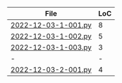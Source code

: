 |File             |LoC|
|-----------------|-|
|[2022-12-03-1-001.py](2022-12-03-1-001.py)|8|
|[2022-12-03-1-002.py](2022-12-03-1-002.py)|5|
|[2022-12-03-1-003.py](2022-12-03-1-003.py)|3|
|-|-|
|[2022-12-03-2-001.py](2022-12-03-2-001.py)|4|
